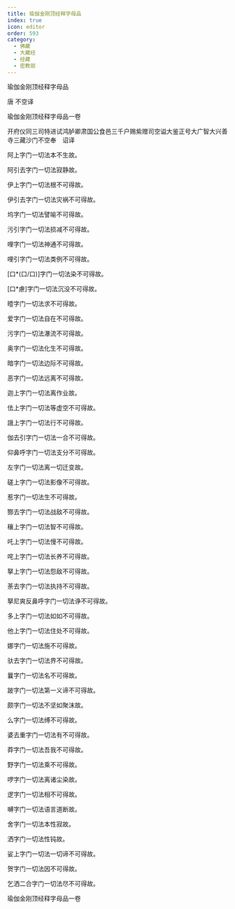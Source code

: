 ```yaml
---
title: 瑜伽金刚顶经释字母品
index: true
icon: editor
order: 593
category:
  - 佛藏
  - 大藏经
  - 经藏
  - 密教部
---
```


  瑜伽金刚顶经释字母品  

唐 不空译  

瑜伽金刚顶经释字母品一卷  

开府仪同三司特进试鸿胪卿肃国公食邑三千户赐紫赠司空谥大鉴正号大广智大兴善寺三藏沙门不空奉　诏译  

阿上字门一切法本不生故。  

阿引去字门一切法寂静故。  

伊上字门一切法根不可得故。  

伊引去字门一切法灾祸不可得故。  

坞字门一切法譬喻不可得故。  

污引字门一切法损减不可得故。  

哩字门一切法神通不可得故。  

哩引字门一切法类例不可得故。  

[口*(口/口)]字门一切法染不可得故。  

[口*慮]字门一切法沉没不可得故。  

曀字门一切法求不可得故。  

爱字门一切法自在不可得故。  

污字门一切法瀑流不可得故。  

奥字门一切法化生不可得故。  

暗字门一切法边际不可得故。  

恶字门一切法远离不可得故。  

迦上字门一切法离作业故。  

佉上字门一切法等虚空不可得故。  

誐上字门一切法行不可得故。  

伽去引字门一切法一合不可得故。  

仰鼻呼字门一切法支分不可得故。  

左字门一切法离一切迁变故。  

磋上字门一切法影像不可得故。  

惹字门一切法生不可得故。  

酂去字门一切法战敌不可得故。  

穰上字门一切法智不可得故。  

吒上字门一切法慢不可得故。  

咤上字门一切法长养不可得故。  

拏上字门一切法怨敌不可得故。  

荼去字门一切法执持不可得故。  

拏尼爽反鼻呼字门一切法诤不可得故。  

多上字门一切法如如不可得故。  

他上字门一切法住处不可得故。  

娜字门一切法施不可得故。  

驮去字门一切法界不可得故。  

曩字门一切法名不可得故。  

跛字门一切法第一义谛不可得故。  

颇字门一切法不坚如聚沫故。  

么字门一切法缚不可得故。  

婆去重字门一切法有不可得故。  

莽字门一切法吾我不可得故。  

野字门一切法乘不可得故。  

啰字门一切法离诸尘染故。  

逻字门一切法相不可得故。  

嚩字门一切法语言道断故。  

舍字门一切法本性寂故。  

洒字门一切法性钝故。  

娑上字门一切法一切谛不可得故。  

贺字门一切法因不可得故。  

乞洒二合字门一切法尽不可得故。  

瑜伽金刚顶经释字母品一卷  
